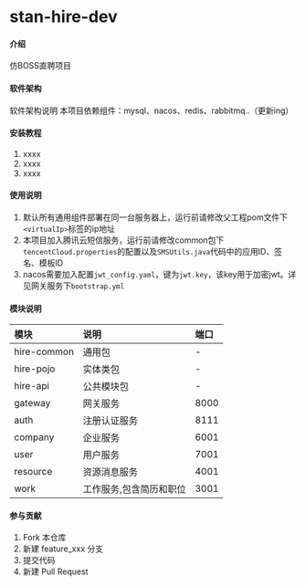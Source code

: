# stan-hire-dev

#### 介绍
仿BOSS直聘项目

#### 软件架构
软件架构说明
本项目依赖组件：mysql、nacos、redis、rabbitmq..（更新ing）

#### 安装教程

1.  xxxx
2.  xxxx
3.  xxxx

#### 使用说明

1. 默认所有通用组件部署在同一台服务器上，运行前请修改父工程pom文件下`<virtualIp>`标签的ip地址
2. 本项目加入腾讯云短信服务，运行前请修改common包下`tencentCloud.properties`的配置以及`SMSUtils.java`代码中的应用ID、签名、模板ID
3. nacos需要加入配置`jwt_config.yaml`，键为`jwt.key`，该key用于加密jwt。详见网关服务下`bootstrap.yml`

#### 模块说明

| 模块          | 说明           | 端口   |
|:------------|:-------------|:-----|
| hire-common | 通用包          | -    |
| hire-pojo   | 实体类包         | -    |
| hire-api    | 公共模块包        | -    |
| gateway     | 网关服务         | 8000 |
| auth        | 注册认证服务       | 8111 |
| company     | 企业服务         | 6001 |
| user        | 用户服务         | 7001 |
| resource    | 资源消息服务       | 4001 |
| work        | 工作服务,包含简历和职位 | 3001 |

#### 参与贡献

1.  Fork 本仓库
2.  新建 feature_xxx 分支
3.  提交代码
4.  新建 Pull Request
